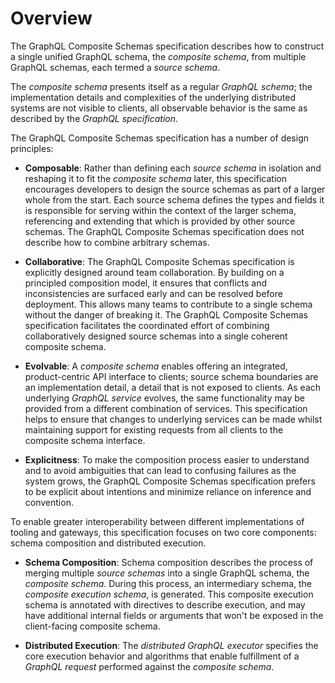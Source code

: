 # Overview

The GraphQL Composite Schemas specification describes how to construct a single
unified GraphQL schema, the _composite schema_, from multiple GraphQL schemas,
each termed a _source schema_.

The _composite schema_ presents itself as a regular _GraphQL schema_; the
implementation details and complexities of the underlying distributed systems
are not visible to clients, all observable behavior is the same as described by
the _GraphQL specification_.

The GraphQL Composite Schemas specification has a number of design principles:

- **Composable**: Rather than defining each _source schema_ in isolation and
  reshaping it to fit the _composite schema_ later, this specification
  encourages developers to design the source schemas as part of a larger whole
  from the start. Each source schema defines the types and fields it is
  responsible for serving within the context of the larger schema, referencing
  and extending that which is provided by other source schemas. The GraphQL
  Composite Schemas specification does not describe how to combine arbitrary
  schemas.

- **Collaborative**: The GraphQL Composite Schemas specification is explicitly
  designed around team collaboration. By building on a principled composition
  model, it ensures that conflicts and inconsistencies are surfaced early and
  can be resolved before deployment. This allows many teams to contribute to a
  single schema without the danger of breaking it. The GraphQL Composite Schemas
  specification facilitates the coordinated effort of combining collaboratively
  designed source schemas into a single coherent composite schema.

- **Evolvable**: A _composite schema_ enables offering an integrated,
  product-centric API interface to clients; source schema boundaries are an
  implementation detail, a detail that is not exposed to clients. As each
  underlying _GraphQL service_ evolves, the same functionality may be provided
  from a different combination of services. This specification helps to ensure
  that changes to underlying services can be made whilst maintaining support for
  existing requests from all clients to the composite schema interface.

- **Explicitness**: To make the composition process easier to understand and to
  avoid ambiguities that can lead to confusing failures as the system grows, the
  GraphQL Composite Schemas specification prefers to be explicit about
  intentions and minimize reliance on inference and convention.

To enable greater interoperability between different implementations of tooling
and gateways, this specification focuses on two core components: schema
composition and distributed execution.

- **Schema Composition**: Schema composition describes the process of merging
  multiple _source schemas_ into a single GraphQL schema, the _composite
  schema_. During this process, an intermediary schema, the _composite execution
  schema_, is generated. This composite execution schema is annotated with
  directives to describe execution, and may have additional internal fields or
  arguments that won't be exposed in the client-facing composite schema.

- **Distributed Execution**: The _distributed GraphQL executor_ specifies the
  core execution behavior and algorithms that enable fulfillment of a _GraphQL
  request_ performed against the _composite schema_.
